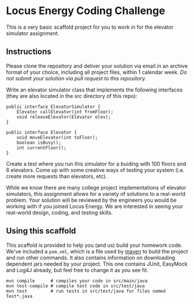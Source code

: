 # Locus Energy Coding Challenge

This is a very basic scaffold project for you to work in for the elevator simulator assignment.

## Instructions

Please clone the repository and deliver your solution via email in an archive format of your choice, including all project files, within 1 calendar week.  _Do not submit your solution via pull request to this repository._

Write an elevator simulator class that implements the following interfaces (they are also located in the src directory of this repo):

    public interface ElevatorSimulator {
        Elevator callElevator(int fromFloor);
        void releaseElevator(Elevator elev);
    }
    
    public interface Elevator {
        void moveElevator(int toFloor);
        boolean isBusy();
        int currentFloor();
    }

Create a test where you run this simulator for a buiding with 100 floors and 6 elevators. Come up with some creative ways of testing your system (i.e. create more requests than elevators, etc).

While we know there are many college project implementations of elevator simulators, this assignment allows for a variety of solutions to a real-world problem.  Your solution will be reviewed by the engineers you would be working with if you joined Locus Energy.  We are interested in seeing your real-world design, coding, and testing skills.

## Using this scaffold

This scaffold is provided to help you (and us) build your homework code. 
We've included a `pom.xml`, which is a file used by [maven][maven] to build the project and run other commands.   It also contains information on downloading dependent jars needed by your project.  This one contains JUnit, EasyMock and Log4J already, but feel free to change it as you see fit.

    mvn compile      # compiles your code in src/main/java
    mvn test-compile # compile test code in src/test/java
    mvn test         # run tests in src/test/java for files named Test*.java


[maven]:http://maven.apache.org/


